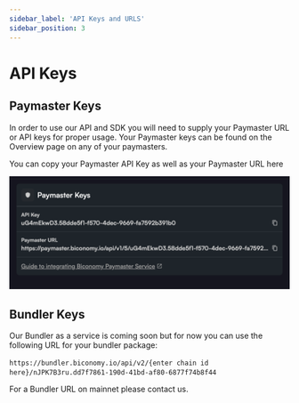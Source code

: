 ```yaml
---
sidebar_label: 'API Keys and URLS'
sidebar_position: 3
---
```


# API Keys

## Paymaster Keys

In order to use our API and SDK you will need to supply your Paymaster URL or API keys for proper usage. Your Paymaster keys can be found on the Overview page on any of your paymasters. 

You can copy your Paymaster API Key as well as your Paymaster URL here

![paymaster keys](../images/keys/paymaster_keys.png)

## Bundler Keys 

Our Bundler as a service is coming soon but for now you can use the following URL for your bundler package: 

`https://bundler.biconomy.io/api/v2/{enter chain id here}/nJPK7B3ru.dd7f7861-190d-41bd-af80-6877f74b8f44`

For a Bundler URL on mainnet please contact us.
